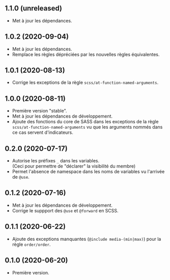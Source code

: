 ## 1.1.0 (unreleased)
- Met à jour les dépendances.

## 1.0.2 (2020-09-04)
- Met à jour les dépendances.
- Remplace les règles dépréciées par les nouvelles règles équivalentes.

## 1.0.1 (2020-08-13)
- Corrige les exceptions de la règle `scss/at-function-named-arguments`.

## 1.0.0 (2020-08-11)
- Première version "stable".
- Met à jour les dépendances de développement.
- Ajoute des fonctions du core de SASS dans les exceptions de la règle 
  `scss/at-function-named-arguments` vu que les arguments nommés dans ce
  cas servent d'indicateurs.

## 0.2.0 (2020-07-17)
- Autorise les préfixes `_` dans les variables.  
  (Ceci pour permettre de "déclarer" la visibilité du membre)
- Permet l'absence de namespace dans les noms de variables vu l'arrivée de `@use`. 

## 0.1.2 (2020-07-16)
- Met à jour les dépendances de développement.
- Corrige le suppport des `@use` et `@forward` en SCSS.

## 0.1.1 (2020-06-22)
- Ajoute des exceptions manquantes (`@include media-(min|max)`) pour la règle `order/order`.

## 0.1.0 (2020-06-20)
- Première version.
